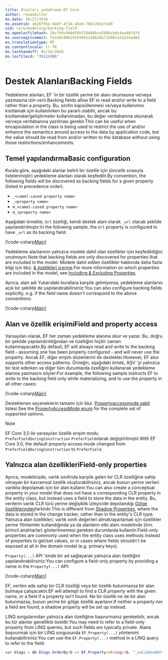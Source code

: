 ```yaml
---
title: Alanları yedekleme-EF Core
author: rowanmiller
ms.date: 10/27/2016
ms.assetid: a628795e-64df-4f24-a5e8-76bc261e7ed8
uid: core/modeling/backing-field
ms.openlocfilehash: 20cf9dc9b0d556f29680bce588bcbdc4ea48fa74
ms.sourcegitcommit: f2a38c086291699422d8b28a72d9611d1b24ad0d
ms.translationtype: MT
ms.contentlocale: tr-TR
ms.lasthandoff: 01/16/2020
ms.locfileid: "76124386"
---
```

# <a name="backing-fields"></a><span data-ttu-id="34624-102">Destek Alanları</span><span class="sxs-lookup"><span data-stu-id="34624-102">Backing Fields</span></span>

<span data-ttu-id="34624-103">Yedekleme alanları, EF 'in bir özellik yerine bir alanı okumasına ve/veya yazmasına izin verir.</span><span class="sxs-lookup"><span data-stu-id="34624-103">Backing fields allow EF to read and/or write to a field rather than a property.</span></span> <span data-ttu-id="34624-104">Bu, sınıfın kapsüllenmesi ve/veya kullanımını kısıtlamak için kullanılırken bu yararlı olabilir, ancak bu kısıtlamalar/geliştirmeler kullanılmadan, bu değer veritabanına okunarak ve/veya veritabanına yazılması gerekir.</span><span class="sxs-lookup"><span data-stu-id="34624-104">This can be useful when encapsulation in the class is being used to restrict the use of and/or enhance the semantics around access to the data by application code, but the value should be read from and/or written to the database without using those restrictions/enhancements.</span></span>

## <a name="basic-configuration"></a><span data-ttu-id="34624-105">Temel yapılandırma</span><span class="sxs-lookup"><span data-stu-id="34624-105">Basic configuration</span></span>

<span data-ttu-id="34624-106">Kurala göre, aşağıdaki alanlar belirli bir özellik için (öncelik sırasıyla listelenmiştir) yedekleme alanları olarak keşfedilir.</span><span class="sxs-lookup"><span data-stu-id="34624-106">By convention, the following fields will be discovered as backing fields for a given property (listed in precedence order).</span></span> 

* `_<camel-cased property name>`
* `_<property name>`
* `m_<camel-cased property name>`
* `m_<property name>`

<span data-ttu-id="34624-107">Aşağıdaki örnekte, `Url` özelliği, kendi destek alanı olarak `_url` olacak şekilde yapılandırılmıştır:</span><span class="sxs-lookup"><span data-stu-id="34624-107">In the following sample, the `Url` property is configured to have `_url` as its backing field:</span></span>

[!code-csharp[Main](../../../samples/core/Modeling/Conventions/BackingField.cs#Sample)]

<span data-ttu-id="34624-108">Yedekleme alanlarının yalnızca modele dahil olan özellikler için keşfedildiğini unutmayın.</span><span class="sxs-lookup"><span data-stu-id="34624-108">Note that backing fields are only discovered for properties that are included in the model.</span></span> <span data-ttu-id="34624-109">Modele dahil edilen özellikler hakkında daha fazla bilgi için bkz. [& özellikleri içerme](included-properties.md).</span><span class="sxs-lookup"><span data-stu-id="34624-109">For more information on which properties are included in the model, see [Including & Excluding Properties](included-properties.md).</span></span>

<span data-ttu-id="34624-110">Ayrıca, alan adı Yukarıdaki kurallara karşılık gelmiyorsa, yedekleme alanlarını açık bir şekilde de yapılandırabilirsiniz:</span><span class="sxs-lookup"><span data-stu-id="34624-110">You can also configure backing fields explicitly, e.g. if the field name doesn't correspond to the above conventions:</span></span>

[!code-csharp[Main](../../../samples/core/Modeling/FluentAPI/BackingField.cs?name=BackingField&highlight=5)]

## <a name="field-and-property-access"></a><span data-ttu-id="34624-111">Alan ve özellik erişimi</span><span class="sxs-lookup"><span data-stu-id="34624-111">Field and property access</span></span>

<span data-ttu-id="34624-112">Varsayılan olarak, EF her zaman yedekleme alanına okur ve yazar. Bu, doğru bir şekilde yapılandırıldığından ve özelliğini hiçbir zaman kullanmayacaktır.</span><span class="sxs-lookup"><span data-stu-id="34624-112">By default, EF will always read and write to the backing field - assuming one has been properly configured - and will never use the property.</span></span> <span data-ttu-id="34624-113">Ancak EF, diğer erişim düzenlerini de destekler.</span><span class="sxs-lookup"><span data-stu-id="34624-113">However, EF also supports other access patterns.</span></span> <span data-ttu-id="34624-114">Örneğin, aşağıdaki örnek, AŞV 'yi yalnızca bir test ederken ve diğer tüm durumlarda özelliğini kullanarak yedekleme alanına yazmasını söyler:</span><span class="sxs-lookup"><span data-stu-id="34624-114">For example, the following sample instructs EF to write to the backing field only while materializing, and to use the property in all other cases:</span></span>

[!code-csharp[Main](../../../samples/core/Modeling/FluentAPI/BackingFieldAccessMode.cs?name=BackingFieldAccessMode&highlight=6)]

<span data-ttu-id="34624-115">Desteklenen seçeneklerin tamamı için bkz. [Propertyaccessmode sabit](https://docs.microsoft.com/dotnet/api/microsoft.entityframeworkcore.propertyaccessmode) listesi.</span><span class="sxs-lookup"><span data-stu-id="34624-115">See the [PropertyAccessMode enum](https://docs.microsoft.com/dotnet/api/microsoft.entityframeworkcore.propertyaccessmode) for the complete set of supported options.</span></span>

> [!NOTE]
> <span data-ttu-id="34624-116">EF Core 3,0 ile varsayılan özellik erişim modu `PreferFieldDuringConstruction` `PreferField`olarak değiştirilmiştir.</span><span class="sxs-lookup"><span data-stu-id="34624-116">With EF Core 3.0, the default property access mode changed from `PreferFieldDuringConstruction` to `PreferField`.</span></span>

## <a name="field-only-properties"></a><span data-ttu-id="34624-117">Yalnızca alan özellikleri</span><span class="sxs-lookup"><span data-stu-id="34624-117">Field-only properties</span></span>

<span data-ttu-id="34624-118">Ayrıca, modelinizde, varlık sınıfında karşılık gelen bir CLR özelliğine sahip olmayan bir kavramsal özellik oluşturabilirsiniz, ancak bunun yerine verileri varlıkta depolamak için bir alan kullanır.</span><span class="sxs-lookup"><span data-stu-id="34624-118">You can also create a conceptual property in your model that does not have a corresponding CLR property in the entity class, but instead uses a field to store the data in the entity.</span></span> <span data-ttu-id="34624-119">Bu, verilerin varlık CLR türü yerine değişiklik izleyicide depolandığı [Gölge özelliklerinden](shadow-properties.md)farklıdır.</span><span class="sxs-lookup"><span data-stu-id="34624-119">This is different from [Shadow Properties](shadow-properties.md), where the data is stored in the change tracker, rather than in the entity's CLR type.</span></span> <span data-ttu-id="34624-120">Yalnızca alan özellikleri, varlık sınıfı değerleri almak/ayarlamak için özellikler yerine Yöntemler kullandığında ya da alanların etki alanı modelinde (örn. birincil anahtarlar) gösterilmemesi gereken durumlarda kullanılır.</span><span class="sxs-lookup"><span data-stu-id="34624-120">Field-only properties are commonly used when the entity class uses methods instead of properties to get/set values, or in cases where fields shouldn't be exposed at all in the domain model (e.g. primary keys).</span></span>

<span data-ttu-id="34624-121">`Property(...)` API 'sinde bir ad sağlayarak yalnızca alan özelliğini yapılandırabilirsiniz:</span><span class="sxs-lookup"><span data-stu-id="34624-121">You can configure a field-only property by providing a name in the `Property(...)` API:</span></span>

[!code-csharp[Main](../../../samples/core/Modeling/FluentAPI/BackingFieldNoProperty.cs#Sample)]

<span data-ttu-id="34624-122">EF, verilen ada sahip bir CLR özelliği veya bir özellik bulunmazsa bir alan bulmaya çalışacaktır.</span><span class="sxs-lookup"><span data-stu-id="34624-122">EF will attempt to find a CLR property with the given name, or a field if a property isn't found.</span></span> <span data-ttu-id="34624-123">Ne bir özellik ne de bir alan bulunmazsa, bunun yerine bir gölge özellik ayarlanır.</span><span class="sxs-lookup"><span data-stu-id="34624-123">If neither a property nor a field are found, a shadow property will be set up instead.</span></span>

<span data-ttu-id="34624-124">LINQ sorgularından yalnızca alan özelliğine başvurmanız gerekebilir, ancak bu tür alanlar genellikle özeldir.</span><span class="sxs-lookup"><span data-stu-id="34624-124">You may need to refer to a field-only property from LINQ queries, but such fields are typically private.</span></span> <span data-ttu-id="34624-125">Alana başvurmak için bir LINQ sorgusunda `EF.Property(...)` yöntemini kullanabilirsiniz:</span><span class="sxs-lookup"><span data-stu-id="34624-125">You can use the `EF.Property(...)` method in a LINQ query to refer to the field:</span></span>

``` csharp
var blogs = db.blogs.OrderBy(b => EF.Property<string>(b, "_validatedUrl"));
```
